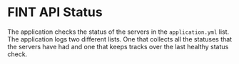 # FINT API Status

The application checks the status of the servers in the `application.yml` list. The application logs
two different lists. One that collects all the statuses that the servers have had and one that keeps tracks over
the last healthy status check.
